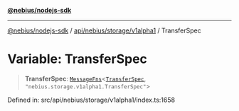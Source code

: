 [**@nebius/nodejs-sdk**](../../../../../README.md)

***

[@nebius/nodejs-sdk](../../../../../README.md) / [api/nebius/storage/v1alpha1](../README.md) / TransferSpec

# Variable: TransferSpec

> **TransferSpec**: [`MessageFns`](../../../../../runtime/protos/core/interfaces/MessageFns.md)\<[`TransferSpec`](../interfaces/TransferSpec.md), `"nebius.storage.v1alpha1.TransferSpec"`\>

Defined in: src/api/nebius/storage/v1alpha1/index.ts:1658
